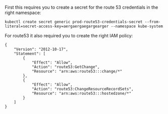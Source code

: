First this requires you to create a secret for the route 53 credentials in the right namespace:

```
kubectl create secret generic prod-route53-credentials-secret --from-literal=secret-access-key=aergaergaegargearger --namespace kube-system
```

For route53 it also required you to create the right IAM policy:

```
{
    "Version": "2012-10-17",
    "Statement": [
        {
            "Effect": "Allow",
            "Action": "route53:GetChange",
            "Resource": "arn:aws:route53:::change/*"
        },
        {
            "Effect": "Allow",
            "Action": "route53:ChangeResourceRecordSets",
            "Resource": "arn:aws:route53:::hostedzone/*"
        }
    ]
}
```
